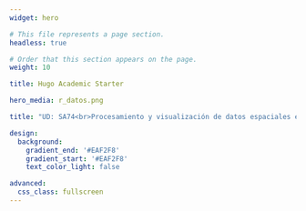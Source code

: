 ```yaml
---
widget: hero

# This file represents a page section.
headless: true

# Order that this section appears on the page.
weight: 10

title: Hugo Academic Starter

hero_media: r_datos.png

title: "UD: SA74<br>Procesamiento y visualización de datos espaciales en R"

design:
  background:
    gradient_end: '#EAF2F8'
    gradient_start: '#EAF2F8'
    text_color_light: false

advanced:
  css_class: fullscreen
---
```

